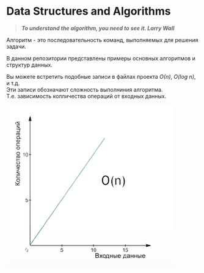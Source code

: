# Data Structures and Algorithms

> ***To understand the algorithm, you need to see it. Larry Wall***

Алгоритм - это последовательность команд, выполняемых для решения задачи.

В данном репозитории представлены примеры основных алгоритмов и структур данных.

Вы можете встретить подобные записи в файлах проекта *О(n)*, *O(log n)*, и т.д.<br>
Эти записи обозначают сложность выполниния алгоритма.<br>
Т.е. зависимость колличества операций от входных данных.

![logo](./alg.png "Сложность линейного алгоритма")
